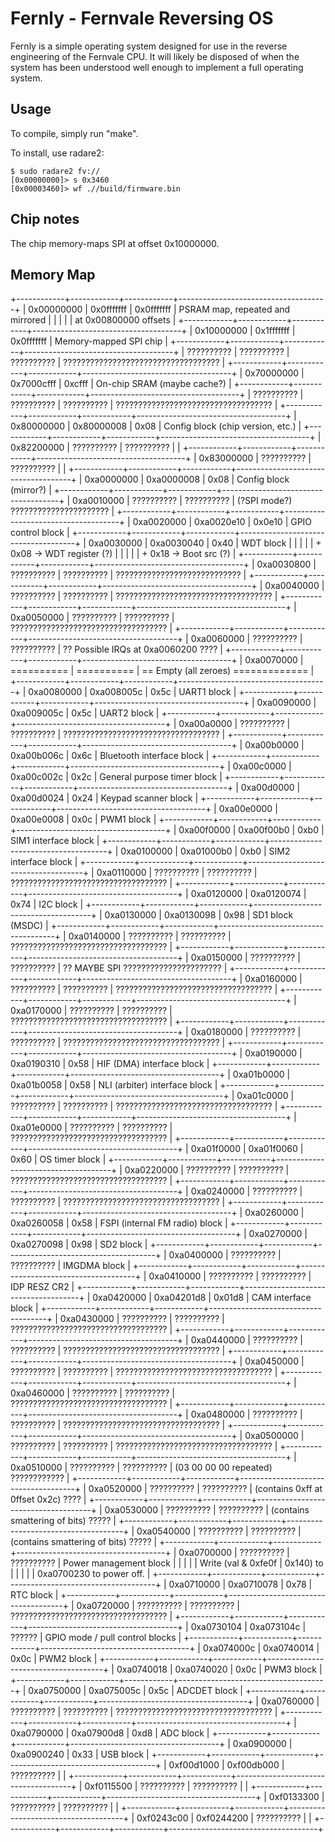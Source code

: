 Fernly - Fernvale Reversing OS
========================================

Fernly is a simple operating system designed for use in the reverse engineering
of the Fernvale CPU.  It will likely be disposed of when the system has been
understood well enough to implement a full operating system.


Usage
-----

To compile, simply run "make".

To install, use radare2:

    $ sudo radare2 fv://
    [0x00000000]> s 0x3460
    [0x00003460]> wf .//build/firmware.bin 


Chip notes
----------

The chip memory-maps SPI at offset 0x10000000.

Memory Map
----------

+------------+------------+------------+-------------------------------------+
| 0x00000000 | 0x0fffffff | 0x0fffffff | PSRAM map, repeated and mirrored    |
|            |            |            | at 0x00800000 offsets               |
+------------+------------+------------+-------------------------------------+
| 0x10000000 | 0x1fffffff | 0x0fffffff | Memory-mapped SPI chip              |
+------------+------------+------------+-------------------------------------+
| ?????????? | ?????????? | ?????????? | ??????????????????????????????????? |
+------------+------------+------------+-------------------------------------+
| 0x70000000 | 0x7000cfff |     0xcfff | On-chip SRAM (maybe cache?)         |
+------------+------------+------------+-------------------------------------+
| ?????????? | ?????????? | ?????????? | ??????????????????????????????????? |
+------------+------------+------------+-------------------------------------+
| 0x80000000 | 0x80000008 |       0x08 | Config block (chip version, etc.)   |
+------------+------------+------------+-------------------------------------+
| 0x82200000 | ?????????? | ?????????? |                                     |
+------------+------------+------------+-------------------------------------+
| 0x83000000 | ?????????? | ?????????? |                                     |
+------------+------------+------------+-------------------------------------+
| 0xa0000000 | 0xa0000008 |       0x08 | Config block (mirror?)              |
+------------+------------+------------+-------------------------------------+
| 0xa0010000 | ?????????? | ?????????? | (?SPI mode?) ?????????????????????? |
+------------+------------+------------+-------------------------------------+
| 0xa0020000 | 0xa0020e10 |     0x0e10 | GPIO control block                  |
+------------+------------+------------+-------------------------------------+
| 0xa0030000 | 0xa0030040 |       0x40 | WDT block                           |
|            |            |            |   + 0x08 -> WDT register (?)        |
|            |            |            |   + 0x18 -> Boot src (?)            |
+------------+------------+------------+-------------------------------------+
| 0xa0030800 | ?????????? | ?????????? | ????????????????????????????        |
+------------+------------+------------+-------------------------------------+
| 0xa0040000 | ?????????? | ?????????? | ??????????????????????????????????? |
+------------+------------+------------+-------------------------------------+
| 0xa0050000 | ?????????? | ?????????? | ??????????????????????????????????? |
+------------+------------+------------+-------------------------------------+
| 0xa0060000 | ?????????? | ?????????? | ?? Possible IRQs at 0xa0060200 ???? |
+------------+------------+------------+-------------------------------------+
| 0xa0070000 | ========== | ========== | == Empty (all zeroes) ============= |
+------------+------------+------------+-------------------------------------+
| 0xa0080000 | 0xa008005c |       0x5c | UART1 block                         |
+------------+------------+------------+-------------------------------------+
| 0xa0090000 | 0xa009005c |       0x5c | UART2 block                         |
+------------+------------+------------+-------------------------------------+
| 0xa00a0000 | ?????????? | ?????????? | ??????????????????????????????????? |
+------------+------------+------------+-------------------------------------+
| 0xa00b0000 | 0xa00b006c |       0x6c | Bluetooth interface block           |
+------------+------------+------------+-------------------------------------+
| 0xa00c0000 | 0xa00c002c |       0x2c | General purpose timer block         |
+------------+------------+------------+-------------------------------------+
| 0xa00d0000 | 0xa00d0024 |       0x24 | Keypad scanner block                |
+------------+------------+------------+-------------------------------------+
| 0xa00e0000 | 0xa00e0008 |       0x0c | PWM1 block                          |
+------------+------------+------------+-------------------------------------+
| 0xa00f0000 | 0xa00f00b0 |       0xb0 | SIM1 interface block                |
+------------+------------+------------+-------------------------------------+
| 0xa0100000 | 0xa01000b0 |       0xb0 | SIM2 interface block                |
+------------+------------+------------+-------------------------------------+
| 0xa0110000 | ?????????? | ?????????? | ??????????????????????????????????? |
+------------+------------+------------+-------------------------------------+
| 0xa0120000 | 0xa0120074 |       0x74 | I2C block                           |
+------------+------------+------------+-------------------------------------+
| 0xa0130000 | 0xa0130098 |       0x98 | SD1 block (MSDC)                    |
+------------+------------+------------+-------------------------------------+
| 0xa0140000 | ?????????? | ?????????? | ??????????????????????????????????? |
+------------+------------+------------+-------------------------------------+
| 0xa0150000 | ?????????? | ?????????? | ?? MAYBE SPI ?????????????????????? |
+------------+------------+------------+-------------------------------------+
| 0xa0160000 | ?????????? | ?????????? | ??????????????????????????????????? |
+------------+------------+------------+-------------------------------------+
| 0xa0170000 | ?????????? | ?????????? | ??????????????????????????????????? |
+------------+------------+------------+-------------------------------------+
| 0xa0180000 | ?????????? | ?????????? | ??????????????????????????????????? |
+------------+------------+------------+-------------------------------------+
| 0xa0190000 | 0xa0190310 |       0x58 | HIF (DMA) interface block           |
+------------+------------+------------+-------------------------------------+
| 0xa01b0000 | 0xa01b0058 |       0x58 | NLI (arbiter) interface block       |
+------------+------------+------------+-------------------------------------+
| 0xa01c0000 | ?????????? | ?????????? | ??????????????????????????????????? |
+------------+------------+------------+-------------------------------------+
| 0xa01e0000 | ?????????? | ?????????? | ??????????????????????????????????? |
+------------+------------+------------+-------------------------------------+
| 0xa01f0000 | 0xa01f0060 |       0x60 | OS timer block                      |
+------------+------------+------------+-------------------------------------+
| 0xa0220000 | ?????????? | ?????????? | ??????????????????????????????????? |
+------------+------------+------------+-------------------------------------+
| 0xa0240000 | ?????????? | ?????????? | ??????????????????????????????????? |
+------------+------------+------------+-------------------------------------+
| 0xa0260000 | 0xa0260058 |       0x58 | FSPI (internal FM radio) block      |
+------------+------------+------------+-------------------------------------+
| 0xa0270000 | 0xa0270098 |       0x98 | SD2 block                           |
+------------+------------+------------+-------------------------------------+
| 0xa0400000 | ?????????? | ?????????? | IMGDMA block                        |
+------------+------------+------------+-------------------------------------+
| 0xa0410000 | ?????????? | ?????????? | IDP RESZ CR2                        |
+------------+------------+------------+-------------------------------------+
| 0xa0420000 | 0xa04201d8 |     0x01d8 | CAM interface block                 |
+------------+------------+------------+-------------------------------------+
| 0xa0430000 | ?????????? | ?????????? | ??????????????????????????????????? |
+------------+------------+------------+-------------------------------------+
| 0xa0440000 | ?????????? | ?????????? | ??????????????????????????????????? |
+------------+------------+------------+-------------------------------------+
| 0xa0450000 | ?????????? | ?????????? | ??????????????????????????????????? |
+------------+------------+------------+-------------------------------------+
| 0xa0460000 | ?????????? | ?????????? | ??????????????????????????????????? |
+------------+------------+------------+-------------------------------------+
| 0xa0480000 | ?????????? | ?????????? | ??????????????????????????????????? |
+------------+------------+------------+-------------------------------------+
| 0xa0500000 | ?????????? | ?????????? | ??????????????????????????????????? |
+------------+------------+------------+-------------------------------------+
| 0xa0510000 | ?????????? | ?????????? | (03 00 00 00 repeated) ???????????? |
+------------+------------+------------+-------------------------------------+
| 0xa0520000 | ?????????? | ?????????? | (contains 0xff at 0ffset 0x2c) ???? |
+------------+------------+------------+-------------------------------------+
| 0xa0530000 | ?????????? | ?????????? | (contains smattering of bits) ????? |
+------------+------------+------------+-------------------------------------+
| 0xa0540000 | ?????????? | ?????????? | (contains smattering of bits) ????? |
+------------+------------+------------+-------------------------------------+
| 0xa0700000 | ?????????? | ?????????? | Power management block              |
|            |            |            | Write (val & 0xfe0f | 0x140) to     |
|            |            |            | 0xa0700230 to power off.            |
+------------+------------+------------+-------------------------------------+
| 0xa0710000 | 0xa0710078 |       0x78 | RTC block                           |
+------------+------------+------------+-------------------------------------+
| 0xa0720000 | ?????????? | ?????????? | ??????????????????????????????????? |
+------------+------------+------------+-------------------------------------+
| 0xa0730104 | 0xa073104c |     ?????? | GPIO mode / pull control blocks     |
+------------+------------+------------+-------------------------------------+
| 0xa074000c | 0xa0740014 |       0x0c | PWM2 block                          |
+------------+------------+------------+-------------------------------------+
| 0xa0740018 | 0xa0740020 |       0x0c | PWM3 block                          |
+------------+------------+------------+-------------------------------------+
| 0xa0750000 | 0xa075005c |       0x5c | ADCDET block                        |
+------------+------------+------------+-------------------------------------+
| 0xa0760000 | ?????????? | ?????????? | ??????????????????????????????????? |
+------------+------------+------------+-------------------------------------+
| 0xa0790000 | 0xa07900d8 |       0xd8 | ADC block                           |
+------------+------------+------------+-------------------------------------+
| 0xa0900000 | 0xa0900240 |       0x33 | USB block                           |
+------------+------------+------------+-------------------------------------+
| 0xf00d1000 | 0xf00db000 | ?????????? |                                     |
+------------+------------+------------+-------------------------------------+
| 0xf0115500 | ?????????? | ?????????? |                                     |
+------------+------------+------------+-------------------------------------+
| 0xf0133300 | ?????????? | ?????????? |                                     |
+------------+------------+------------+-------------------------------------+
| 0xf0243c00 | 0xf0244200 | ?????????? |                                     |
+------------+------------+------------+-------------------------------------+
